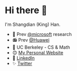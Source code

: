 # Hi there 👋

I'm Shangdian (King) Han.

- 🔭 Prev [@microsoft](https://github.com/microsoft/ 'Microsoft') research
- 📻 Prev [@Huawei](https://github.com/Huawei/ 'Huawei')
- 🌱 UC Berkeley - CS & Math
- 😊 [My Personal Website](https://kinghan.info/ 'Shangdian (King) Han')
- 👔 [LinkedIn](https://www.linkedin.com/in/kingh0730/ 'Shangdian (King) Han')
- ✨ [Twitter](https://twitter.com/kingh0730/ 'kingh0730')
